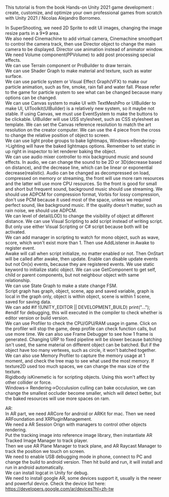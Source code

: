 This tutorial is from the book Hands-on Unity 2021 game development : create, customize, and optimize your own professional games from scratch with Unity 2021 / Nicolas Alejandro Borromeo. <br/>

In SuperShooting, we need 2D Sprite to edit UI images, changing the image resize parts in a 9*9 area. <br/>
We also need Cinemachine to add virtual camera, Cinemachine smoothpart to control the camera track, then use Director object to change the main camera to be displayed. Director use animation instead of animator window. <br/>
We need Volume component(PPVolume) to add post processing special effects. <br/>
We can use Terrain component or ProBuilder to draw terrain. <br/>
We can use Shader Graph to make material and texture, such as water surface. <br/>
We can use particle system or Visual Effect Graph(VFX) to make our particle animation, such as fire, smoke, rain fall and water fall. Please refer to the game for particle system to see what can be changed because many options can be changed. <br/>
We can use Canvas system to make UI with TextMeshPro or UIBuilder to make UI, UIToolkit(UIBuilder) is a relatively new system, so it maybe not stable. If using Canvas, we must use EventSystem to make the buttons to be clickable. UIBuilder will use USS stylesheet, such as CSS stylesheet as template. We can set the Canvas reference resolution to match the art resolution on the creator computer. We can use the 4 piece from the cross to change the relative position of object to screen. <br/>
We can use light probe groups to bake lightmaps, Windows->Rendering->Lighting will have the baked lightmaps options. Remember to set static in up right in inspector to let renderer baking the object. <br/>
We can use audio mixer controller to mix background music and sound effects. In audio, we can change the sound to be 2D or 3D(decrease based on distance), and the decrease line, which can be linear or exponential decrease(realistic). Audio can be changed as decompressed on load, compressed on memory or streaming, the front will use more ram resources and the latter will use more CPU resources. So the front is good for small and short but frequent sound, background music should use streaming. We should use ADPCM for compression format, Vorbis for lossy compression, don't use PCM because it used most of the space, unless we required perfect sound, like background music. If the quality doesn't matter, such as rain noise, we should use ADPCM. <br/>
We can level of detail(LOD) to change the visibility of object at different distance.
We can use Visual Scripting to add script instead of writing script. But only use either Visual Scripting or C# script because both will be activated. <br/>
We can add manager in scripting to watch for mono object, such as wave, score, which won't exist more than 1. Then use AddListener in Awake to register event. <br/>
Awake will call when script initialize, no matter enabled or not. Then OnStart will be called after awake, then update. Enable can disable update events but not On(x) events, because they are registered events. We use static keyword to initialize static object. We can use GetComponent to get self, child or parent components, but not neighbour object with same relationship. <br/>
We can use State Graph to make a state change FSM. <br/>
Script graph has graph, object, scene, app and saved variable, graph is local in the graph only, object is within object, scene is within 1 scene, saved for saving data. <br/>
We can add #if !(UNITY_EDITOR || DEVELOPMENT_BUILD) print("..."); #endif for debugging, this will executed in the compiler to check whether is editor version or build version. <br/>
We can use Profiler to check the CPU/GPU/RAM usage in game. Click on the profiler will stop the game, deep profile can check function calls, but use more time. We can also use Frame Debugger to see how 1 frame is generated. Changing URP to fixed pipeline will be slower because batching isn't used, the same material on different object can be batched. But if the object have too many vertexes, such as circle, it won't batched together. <br/>
We can also use Memory Profiler to capture the memory usage at 1 moment, and check the tree map to see what used the most memory. If texture2D used too much spaces, we can change the max size of the texture.<br/>
Rigidbody isKinemetic is for scripting objects. Using this won't affect by other collider or force. <br/>
Windows-> Rendering->Occulusion culling can bake occulusion, we can change the smallest occluder become smaller, which will detect better, but the baked resources will use more spaces on ram.<br/>



AR: <br/>
In AR part, we need ARCore for android or ARKit for mac. Then we need ARFoundation and XRPluginManagement. <br/>
We need a AR Session Orign with managers to control other objects rendering. <br/>
Put the tracking image into reference image library, then instantiate AR Tracked Image Manager to track player. <br/>
Then we use AR Plane Manager to track plane, and AR Raycast Manager to track the position we touch on screen. <br/>
We need to enable USB debugging mode in phone, connect to PC and change the build to android version. Then hit build and run, it will install and run in android automatically. <br/>
We can install logcat in Unity for debug. <br/>
We need to install google AR, some devices support it, usually is the newer and powerful device. Check the device list here: https://developers.google.com/ar/devices?hl=zh-tw <br/>
